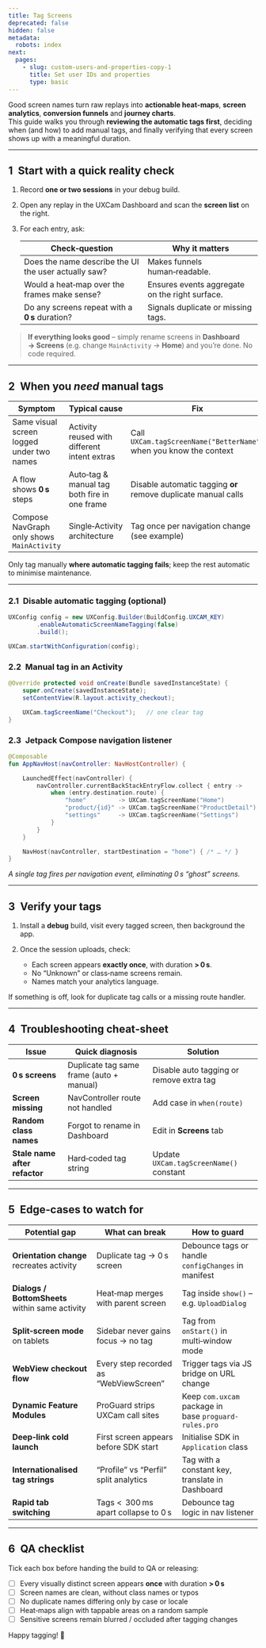 ```yaml
---
title: Tag Screens
deprecated: false
hidden: false
metadata:
  robots: index
next:
  pages:
    - slug: custom-users-and-properties-copy-1
      title: Set user IDs and properties
      type: basic
---
```

Good screen names turn raw replays into **actionable heat‑maps**, **screen analytics**, **conversion funnels** and **journey charts**.\
This guide walks you through **reviewing the automatic tags first**, deciding when (and how) to add manual tags, and finally verifying that every screen shows up with a meaningful duration.

***

## 1 Start with a quick reality check

1. Record **one or two sessions** in your debug build.
2. Open any replay in the UXCam Dashboard and scan the **screen list** on the right.
3. For each entry, ask:

   | Check‑question                                       | Why it matters                                 |
   | ---------------------------------------------------- | ---------------------------------------------- |
   | Does the name describe the UI the user actually saw? | Makes funnels human‑readable.                  |
   | Would a heat‑map over the frames make sense?         | Ensures events aggregate on the right surface. |
   | Do any screens repeat with a **0 s** duration?       | Signals duplicate or missing tags.             |

> **If everything looks good** – simply rename screens in **Dashboard → Screens** (e.g. change `MainActivity` → **Home**) and you’re done. No code required.

***

## 2 When you *need* manual tags

| Symptom                                    | Typical cause                                | Fix                                                                |
| ------------------------------------------ | -------------------------------------------- | ------------------------------------------------------------------ |
| Same visual screen logged under two names  | Activity reused with different intent extras | Call `UXCam.tagScreenName("BetterName")` when you know the context |
| A flow shows **0 s** steps                 | Auto‑tag & manual tag both fire in one frame | Disable automatic tagging **or** remove duplicate manual calls     |
| Compose NavGraph only shows `MainActivity` | Single‑Activity architecture                 | Tag once per navigation change (see example)                       |

Only tag manually **where automatic tagging fails**; keep the rest automatic to minimise maintenance.

***

### 2.1 Disable automatic tagging (optional)

```java
UXConfig config = new UXConfig.Builder(BuildConfig.UXCAM_KEY)
        .enableAutomaticScreenNameTagging(false)
        .build();

UXCam.startWithConfiguration(config);
```

### 2.2 Manual tag in an Activity

```java
@Override protected void onCreate(Bundle savedInstanceState) {
    super.onCreate(savedInstanceState);
    setContentView(R.layout.activity_checkout);

    UXCam.tagScreenName("Checkout");   // one clear tag
}
```

### 2.3 Jetpack Compose navigation listener

```kotlin
@Composable
fun AppNavHost(navController: NavHostController) {

    LaunchedEffect(navController) {
        navController.currentBackStackEntryFlow.collect { entry ->
            when (entry.destination.route) {
                "home"         -> UXCam.tagScreenName("Home")
                "product/{id}" -> UXCam.tagScreenName("ProductDetail")
                "settings"     -> UXCam.tagScreenName("Settings")
            }
        }
    }

    NavHost(navController, startDestination = "home") { /* … */ }
}
```

*A single tag fires per navigation event, eliminating 0 s “ghost” screens.*

***

## 3 Verify your tags

1. Install a **debug** build, visit every tagged screen, then background the app.
2. Once the session uploads, check:

   * Each screen appears **exactly once**, with duration **> 0 s**.
   * No “Unknown” or class‑name screens remain.
   * Names match your analytics language.

If something is off, look for duplicate tag calls or a missing route handler.

***

## 4 Troubleshooting cheat‑sheet

| Issue                         | Quick diagnosis                          | Solution                                 |
| ----------------------------- | ---------------------------------------- | ---------------------------------------- |
| **0 s screens**               | Duplicate tag same frame (auto + manual) | Disable auto tagging or remove extra tag |
| **Screen missing**            | NavController route not handled          | Add case in `when(route)`                |
| **Random class names**        | Forgot to rename in Dashboard            | Edit in **Screens** tab                  |
| **Stale name after refactor** | Hard‑coded tag string                    | Update `UXCam.tagScreenName()` constant  |

***

## 5 Edge‑cases to watch for

| Potential gap                                   | What can break                         | How to guard                                          |
| ----------------------------------------------- | -------------------------------------- | ----------------------------------------------------- |
| **Orientation change** recreates activity       | Duplicate tag → 0 s screen             | Debounce tags or handle `configChanges` in manifest   |
| **Dialogs / BottomSheets** within same activity | Heat‑map merges with parent screen     | Tag inside `show()` – e.g. `UploadDialog`             |
| **Split‑screen mode** on tablets                | Sidebar never gains focus → no tag     | Tag from `onStart()` in multi‑window mode             |
| **WebView checkout flow**                       | Every step recorded as “WebViewScreen” | Trigger tags via JS bridge on URL change              |
| **Dynamic Feature Modules**                     | ProGuard strips UXCam call sites       | Keep `com.uxcam` package in base `proguard-rules.pro` |
| **Deep‑link cold launch**                       | First screen appears before SDK start  | Initialise SDK in `Application` class                 |
| **Internationalised tag strings**               | “Profile” vs “Perfil” split analytics  | Tag with a constant key, translate in Dashboard       |
| **Rapid tab switching**                         | Tags \<  300 ms apart collapse to 0 s  | Debounce tag logic in nav listener                    |

***

## 6 QA checklist

Tick each box before handing the build to QA or releasing:

* [ ] Every visually distinct screen appears **once** with duration **> 0 s**
* [ ] Screen names are clean, without class names or typos
* [ ] No duplicate names differing only by case or locale
* [ ] Heat‑maps align with tappable areas on a random sample
* [ ] Sensitive screens remain blurred / occluded after tagging changes

Happy tagging! 🎯